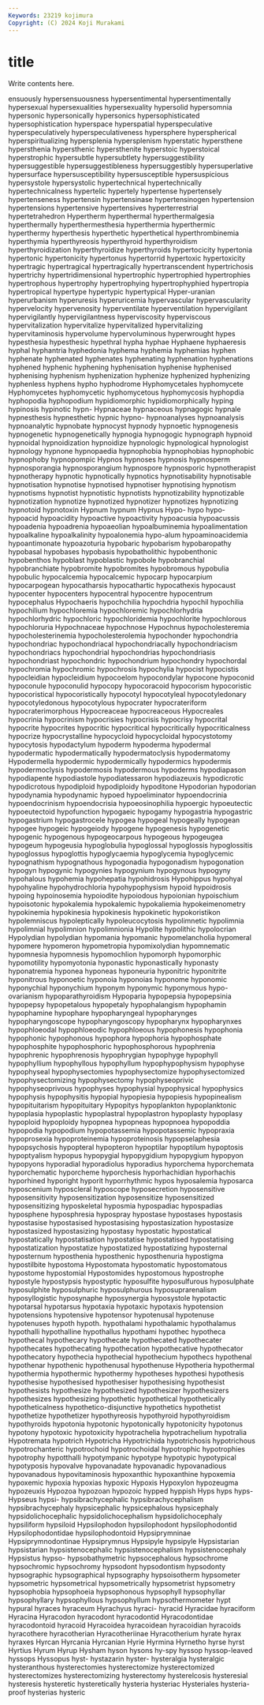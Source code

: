 ```yaml
---
Keywords: 23219 kojimura
Copyright: (C) 2024 Koji Murakami
---
```


# title

Write contents here.



ensuously hypersensuousness hypersentimental hypersentimentally hypersexual hypersexualities hypersexuality hypersolid hypersomnia
hypersonic hypersonically hypersonics hypersophisticated hypersophistication hyperspace hyperspatial hyperspeculative hyperspeculatively hyperspeculativeness
hypersphere hyperspherical hyperspiritualizing hypersplenia hypersplenism hyperstatic hypersthene hypersthenia hypersthenic hypersthenite
hyperstoic hyperstoical hyperstrophic hypersubtle hypersubtlety hypersuggestibility hypersuggestible hypersuggestibleness hypersuggestibly hypersuperlative
hypersurface hypersusceptibility hypersusceptible hypersuspicious hypersystole hypersystolic hypertechnical hypertechnically hypertechnicalness hypertelic
hypertely hypertense hypertensely hypertenseness hypertensin hypertensinase hypertensinogen hypertension hypertensions hypertensive
hypertensives hyperterrestrial hypertetrahedron Hypertherm hyperthermal hyperthermalgesia hyperthermally hyperthermesthesia hyperthermia hyperthermic
hyperthermy hyperthesis hyperthetic hyperthetical hyperthrombinemia hyperthymia hyperthyreosis hyperthyroid hyperthyroidism hyperthyroidization
hyperthyroidize hyperthyroids hypertocicity hypertonia hypertonic hypertonicity hypertonus hypertorrid hypertoxic hypertoxicity
hypertragic hypertragical hypertragically hypertranscendent hypertrichosis hypertrichy hypertridimensional hypertrophic hypertrophied hypertrophies
hypertrophous hypertrophy hypertrophying hypertrophyphied hypertropia hypertropical hypertype hypertypic hypertypical Hyper-uranian
hyperurbanism hyperuresis hyperuricemia hypervascular hypervascularity hypervelocity hypervenosity hyperventilate hyperventilation hypervigilant
hypervigilantly hypervigilantness hyperviscosity hyperviscous hypervitalization hypervitalize hypervitalized hypervitalizing hypervitaminosis hypervolume
hypervoluminous hyperwrought hypes hypesthesia hypesthesic hypethral hypha hyphae Hyphaene hyphaeresis
hyphal hyphantria hyphedonia hyphema hyphemia hyphemias hyphen hyphenate hyphenated hyphenates
hyphenating hyphenation hyphenations hyphened hyphenic hyphening hyphenisation hyphenise hyphenised hyphenising
hyphenism hyphenization hyphenize hyphenized hyphenizing hyphenless hyphens hypho hyphodrome Hyphomycetales
hyphomycete Hyphomycetes hyphomycetic hyphomycetous hyphomycosis hyphopdia hyphopodia hyphopodium hypidiomorphic hypidiomorphically
hyping hypinosis hypinotic hypn- Hypnaceae hypnaceous hypnagogic hypnale hypnesthesis hypnesthetic
hypnic hypno- hypnoanalyses hypnoanalysis hypnoanalytic hypnobate hypnocyst hypnody hypnoetic hypnogenesis
hypnogenetic hypnogenetically hypnogia hypnogogic hypnograph hypnoid hypnoidal hypnoidization hypnoidize hypnologic
hypnological hypnologist hypnology hypnone hypnopaedia hypnophobia hypnophobias hypnophobic hypnophoby hypnopompic
Hypnos hypnoses hypnosis hypnosperm hypnosporangia hypnosporangium hypnospore hypnosporic hypnotherapist hypnotherapy
hypnotic hypnotically hypnotics hypnotisability hypnotisable hypnotisation hypnotise hypnotised hypnotiser hypnotising
hypnotism hypnotisms hypnotist hypnotistic hypnotists hypnotizability hypnotizable hypnotization hypnotize hypnotized
hypnotizer hypnotizes hypnotizing hypnotoid hypnotoxin Hypnum hypnum Hypnus Hypo- hypo
hypo- hypoacid hypoacidity hypoactive hypoactivity hypoacusia hypoacussis hypoadenia hypoadrenia hypoaeolian
hypoalbuminemia hypoalimentation hypoalkaline hypoalkalinity hypoalonemia hypo-alum hypoaminoacidemia hypoantimonate hypoazoturia hypobaric
hypobarism hypobaropathy hypobasal hypobases hypobasis hypobatholithic hypobenthonic hypobenthos hypoblast hypoblastic
hypobole hypobranchial hypobranchiate hypobromite hypobromites hypobromous hypobulia hypobulic hypocalcemia hypocalcemic
hypocarp hypocarpium hypocarpogean hypocatharsis hypocathartic hypocathexis hypocaust hypocenter hypocenters hypocentral
hypocentre hypocentrum hypocephalus Hypochaeris hypochchilia hypochdria hypochil hypochilia hypochilium hypochloremia
hypochloremic hypochlorhydria hypochlorhydric hypochloric hypochloridemia hypochlorite hypochlorous hypochloruria Hypochnaceae hypochnose
Hypochnus hypocholesteremia hypocholesterinemia hypocholesterolemia hypochonder hypochondria hypochondriac hypochondriacal hypochondriacally hypochondriacism
hypochondriacs hypochondrial hypochondrias hypochondriasis hypochondriast hypochondric hypochondrium hypochondry hypochordal hypochromia
hypochromic hypochrosis hypochylia hypocist hypocistis hypocleidian hypocleidium hypocoelom hypocondylar hypocone
hypoconid hypoconule hypoconulid hypocopy hypocoracoid hypocorism hypocoristic hypocoristical hypocoristically hypocotyl
hypocotyleal hypocotyledonary hypocotyledonous hypocotylous hypocrater hypocrateriform hypocraterimorphous Hypocreaceae hypocreaceous Hypocreales
hypocrinia hypocrinism hypocrisies hypocrisis hypocrisy hypocrital hypocrite hypocrites hypocritic hypocritical
hypocritically hypocriticalness hypocrize hypocrystalline hypocycloid hypocycloidal hypocystotomy hypocytosis hypodactylum hypoderm
hypoderma hypodermal hypodermatic hypodermatically hypodermatoclysis hypodermatomy Hypodermella hypodermic hypodermically hypodermics
hypodermis hypodermoclysis hypodermosis hypodermous hypoderms hypodiapason hypodiapente hypodiastole hypodiatessaron hypodiazeuxis
hypodicrotic hypodicrotous hypodiploid hypodiploidy hypoditone Hypodorian hypodorian hypodynamia hypodynamic hypoed
hypoeliminator hypoendocrinia hypoendocrinism hypoendocrisia hypoeosinophilia hypoergic hypoeutectic hypoeutectoid hypofunction hypogaeic
hypogamy hypogastria hypogastric hypogastrium hypogastrocele hypogea hypogeal hypogeally hypogean hypogee
hypogeic hypogeiody hypogene hypogenesis hypogenetic hypogenic hypogenous hypogeocarpous hypogeous hypogeugea
hypogeum hypogeusia hypoglobulia hypoglossal hypoglossis hypoglossitis hypoglossus hypoglottis hypoglycaemia hypoglycemia
hypoglycemic hypognathism hypognathous hypogonadia hypogonadism hypogonation hypogyn hypogynic hypogynies hypogynium
hypogynous hypogyny hypohalous hypohemia hypohepatia hypohidrosis Hypohippus hypohyal hypohyaline hypohydrochloria
hypohypophysism hypoid hypoidrosis hypoing hypoinosemia hypoiodite hypoiodous hypoionian hypoischium hypoisotonic
hypokalemia hypokalemic hypokaliemia hypokeimenometry hypokinemia hypokinesia hypokinesis hypokinetic hypokoristikon hypolemniscus
hypoleptically hypoleucocytosis hypolimnetic hypolimnia hypolimnial hypolimnion hypolimnionia Hypolite hypolithic hypolocrian
Hypolydian hypolydian hypomania hypomanic hypomelancholia hypomeral hypomere hypomeron hypometropia hypomixolydian
hypomnematic hypomnesia hypomnesis hypomochlion hypomorph hypomorphic hypomotility hypomyotonia hyponastic hyponastically
hyponasty hyponatremia hyponea hyponeas hyponeuria hyponitric hyponitrite hyponitrous hyponoetic hyponoia
hyponoias hyponome hyponomic hyponychial hyponychium hyponym hyponymic hyponymous hypo-ovarianism hypoparathyroidism
Hypoparia hypopepsia hypopepsinia hypopepsy hypopetalous hypopetaly hypophalangism hypophamin hypophamine hypophare
hypopharyngeal hypopharynges hypopharyngoscope hypopharyngoscopy hypopharynx hypopharynxes hypophloeodal hypophloeodic hypophloeous hypophonesis
hypophonia hypophonic hypophonous hypophora hypophoria hypophosphate hypophosphite hypophosphoric hypophosphorous hypophrenia
hypophrenic hypophrenosis hypophrygian hypophyge hypophyll hypophyllium hypophyllous hypophyllum hypophypophysism hypophyse
hypophyseal hypophysectomies hypophysectomize hypophysectomized hypophysectomizing hypophysectomy hypophyseoprivic hypophyseoprivous hypophyses hypophysial
hypophysical hypophysics hypophysis hypophysitis hypopial hypopiesia hypopiesis hypopinealism hypopituitarism hypopituitary
Hypopitys hypoplankton hypoplanktonic hypoplasia hypoplastic hypoplastral hypoplastron hypoplasty hypoplasy hypoploid
hypoploidy hypopnea hypopneas hypopnoea hypopoddia hypopodia hypopodium hypopotassemia hypopotassemic hypopraxia
hypoprosexia hypoproteinemia hypoproteinosis hypopselaphesia hypopsychosis hypopteral hypopteron hypoptilar hypoptilum hypoptosis
hypoptyalism hypopus hypopygial hypopygidium hypopygium hypopyon hypopyons hyporadial hyporadiolus hyporadius
hyporchema hyporchemata hyporchematic hyporcheme hyporchesis hyporhachidian hyporhachis hyporhined hyporight hyporit
hyporrhythmic hypos hyposalemia hyposarca hyposcenium hyposcleral hyposcope hyposecretion hyposensitive hyposensitivity
hyposensitization hyposensitize hyposensitized hyposensitizing hyposkeletal hyposmia hypospadiac hypospadias hyposphene hyposphresia
hypospray hypostase hypostases hypostasis hypostasise hypostasised hypostasising hypostasization hypostasize hypostasized
hypostasizing hypostasy hypostatic hypostatical hypostatically hypostatisation hypostatise hypostatised hypostatising hypostatization
hypostatize hypostatized hypostatizing hyposternal hyposternum hyposthenia hyposthenic hyposthenuria hypostigma hypostilbite
hypostoma Hypostomata hypostomatic hypostomatous hypostome hypostomial Hypostomides hypostomous hypostrophe hypostyle
hypostypsis hypostyptic hyposulfite hyposulfurous hyposulphate hyposulphite hyposulphuric hyposulphurous hyposuprarenalism hyposyllogistic
hyposynaphe hyposynergia hyposystole hypotactic hypotarsal hypotarsus hypotaxia hypotaxic hypotaxis hypotension
hypotensions hypotensive hypotensor hypotenusal hypotenuse hypotenuses hypoth hypoth. hypothalami hypothalamic
hypothalamus hypothalli hypothalline hypothallus hypothami hypothec hypotheca hypothecal hypothecary hypothecate
hypothecated hypothecater hypothecates hypothecating hypothecation hypothecative hypothecator hypothecatory hypothecia hypothecial
hypothecium hypothecs hypothenal hypothenar hypothenic hypothenusal hypothenuse Hypotheria hypothermal hypothermia
hypothermic hypothermy hypotheses hypothesi hypothesis hypothesise hypothesised hypothesiser hypothesising hypothesist
hypothesists hypothesize hypothesized hypothesizer hypothesizers hypothesizes hypothesizing hypothetic hypothetical hypothetically
hypotheticalness hypothetico-disjunctive hypothetics hypothetist hypothetize hypothetizer hypothyreosis hypothyroid hypothyroidism hypothyroids
hypotonia hypotonic hypotonically hypotonicity hypotonus hypotony hypotoxic hypotoxicity hypotrachelia hypotrachelium
hypotralia Hypotremata hypotrich Hypotricha Hypotrichida hypotrichosis hypotrichous hypotrochanteric hypotrochoid hypotrochoidal
hypotrophic hypotrophies hypotrophy hypotthalli hypotympanic hypotype hypotypic hypotypical hypotyposis hypovalve
hypovanadate hypovanadic hypovanadious hypovanadous hypovitaminosis hypoxanthic hypoxanthine hypoxemia hypoxemic hypoxia
hypoxias hypoxic Hypoxis Hypoxylon hypozeugma hypozeuxis Hypozoa hypozoan hypozoic hypped
hyppish Hyps hyps hyps- Hypseus hypsi- hypsibrachycephalic hypsibrachycephalism hypsibrachycephaly hypsicephalic
hypsicephalous hypsicephaly hypsidolichocephalic hypsidolichocephalism hypsidolichocephaly hypsiliform hypsiloid Hypsilophodon hypsilophodont hypsilophodontid
Hypsilophodontidae hypsilophodontoid Hypsiprymninae Hypsiprymnodontinae Hypsiprymnus Hypsipyle hypsipyle Hypsistarian hypsistarian hypsistenocephalic
hypsistenocephalism hypsistenocephaly Hypsistus hypso- hypsobathymetric hypsocephalous hypsochrome hypsochromic hypsochromy hypsodont
hypsodontism hypsodonty hypsographic hypsographical hypsography hypsoisotherm hypsometer hypsometric hypsometrical hypsometrically
hypsometrist hypsometry hypsophobia hypsophoeia hypsophonous hypsophyll hypsophyllar hypsophyllary hypsophyllous hypsophyllum
hypsothermometer hypt hypural hyraces hyraceum Hyrachyus hyraci- hyracid Hyracidae hyraciform
Hyracina Hyracodon hyracodont hyracodontid Hyracodontidae hyracodontoid hyracoid Hyracoidea hyracoidean hyracoidian
hyracoids hyracothere hyracotherian Hyracotheriinae Hyracotherium hyrate hyrax hyraxes Hyrcan Hyrcania
Hyrcanian Hyrie Hyrmina Hyrnetho hyrse hyrst Hyrtius Hyrum Hyrup Hysham
hyson hysons hy-spy hyssop hyssop-leaved hyssops Hyssopus hyst- hystazarin hyster-
hysteralgia hysteralgic hysteranthous hysterectomies hysterectomize hysterectomized hysterectomizes hysterectomizing hysterectomy hysterelcosis
hysteresial hysteresis hysteretic hysteretically hysteria hysteriac Hysteriales hysteria-proof hysterias hysteric
